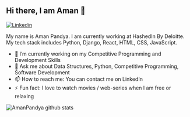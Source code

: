 ## Hi there, I am Aman 👋

[![Linkedin](https://img.shields.io/badge/-LinkedIn-blue?style=flat&logo=Linkedin&logoColor=white)](https://www.linkedin.com/in/amanpandya/)

My name is Aman Pandya. I am currently working at HashedIn By Deloitte. 
My tech stack includes Python, Django, React, HTML, CSS, JavaScript.

- 🔭 I’m currently working on my Competitive Programming and Development Skills
- 💬 Ask me about Data Structures, Python, Competitive Programming, Software Development
- 📫 How to reach me: You can contact me on LinkedIn
- ⚡ Fun fact: I love to watch movies / web-series when I am free or relaxing

![AmanPandya github stats](https://github-readme-stats.vercel.app/api?username=thesparkvision&show_icons=true&theme=tokyonight)
